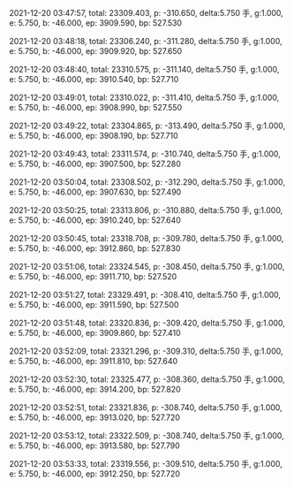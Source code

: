 2021-12-20 03:47:57, total: 23309.403, p: -310.650, delta:5.750 手, g:1.000, e: 5.750, b: -46.000, ep: 3909.590, bp: 527.530

2021-12-20 03:48:18, total: 23306.240, p: -311.280, delta:5.750 手, g:1.000, e: 5.750, b: -46.000, ep: 3909.920, bp: 527.650

2021-12-20 03:48:40, total: 23310.575, p: -311.140, delta:5.750 手, g:1.000, e: 5.750, b: -46.000, ep: 3910.540, bp: 527.710

2021-12-20 03:49:01, total: 23310.022, p: -311.410, delta:5.750 手, g:1.000, e: 5.750, b: -46.000, ep: 3908.990, bp: 527.550

2021-12-20 03:49:22, total: 23304.865, p: -313.490, delta:5.750 手, g:1.000, e: 5.750, b: -46.000, ep: 3908.190, bp: 527.710

2021-12-20 03:49:43, total: 23311.574, p: -310.740, delta:5.750 手, g:1.000, e: 5.750, b: -46.000, ep: 3907.500, bp: 527.280

2021-12-20 03:50:04, total: 23308.502, p: -312.290, delta:5.750 手, g:1.000, e: 5.750, b: -46.000, ep: 3907.630, bp: 527.490

2021-12-20 03:50:25, total: 23313.806, p: -310.880, delta:5.750 手, g:1.000, e: 5.750, b: -46.000, ep: 3910.240, bp: 527.640

2021-12-20 03:50:45, total: 23318.708, p: -309.780, delta:5.750 手, g:1.000, e: 5.750, b: -46.000, ep: 3912.860, bp: 527.830

2021-12-20 03:51:06, total: 23324.545, p: -308.450, delta:5.750 手, g:1.000, e: 5.750, b: -46.000, ep: 3911.710, bp: 527.520

2021-12-20 03:51:27, total: 23329.491, p: -308.410, delta:5.750 手, g:1.000, e: 5.750, b: -46.000, ep: 3911.590, bp: 527.500

2021-12-20 03:51:48, total: 23320.836, p: -309.420, delta:5.750 手, g:1.000, e: 5.750, b: -46.000, ep: 3909.860, bp: 527.410

2021-12-20 03:52:09, total: 23321.296, p: -309.310, delta:5.750 手, g:1.000, e: 5.750, b: -46.000, ep: 3911.810, bp: 527.640

2021-12-20 03:52:30, total: 23325.477, p: -308.360, delta:5.750 手, g:1.000, e: 5.750, b: -46.000, ep: 3914.200, bp: 527.820

2021-12-20 03:52:51, total: 23321.836, p: -308.740, delta:5.750 手, g:1.000, e: 5.750, b: -46.000, ep: 3913.020, bp: 527.720

2021-12-20 03:53:12, total: 23322.509, p: -308.740, delta:5.750 手, g:1.000, e: 5.750, b: -46.000, ep: 3913.580, bp: 527.790

2021-12-20 03:53:33, total: 23319.556, p: -309.510, delta:5.750 手, g:1.000, e: 5.750, b: -46.000, ep: 3912.250, bp: 527.720